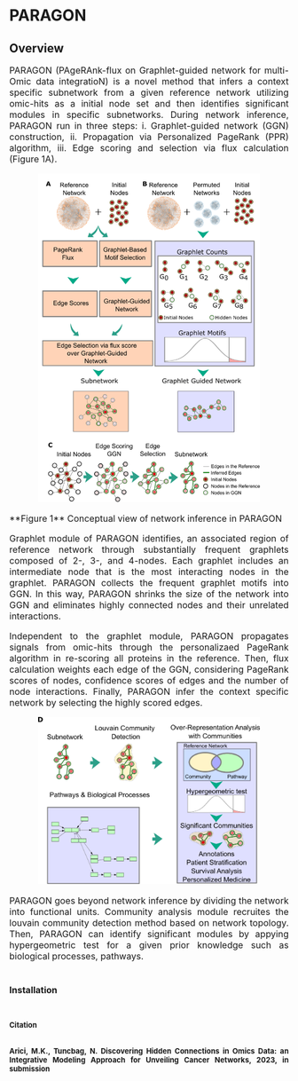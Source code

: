 # PARAGON 

## Overview  

<p align="justify" font-weight="normal"><font size=3> PARAGON (PAgeRAnk-flux on Graphlet-guided network for multi-Omic data integratioN) is a novel method that infers a context specific subnetwork from a given reference network utilizing omic-hits as a initial node set and then identifies significant modules in specific subnetworks. During network inference, PARAGON run in three steps:  i. Graphlet-guided network (GGN) construction, ii. Propagation via  Personalized PageRank (PPR) algorithm, iii. Edge scoring and selection via flux calculation (Figure 1A). <font> </p> 


<p align="center">    
<img " src="Concept_Figs/Network_Inference.png" width="400">
<p align="center">
<p align="justify"><font-weight="normal"><font size=>**Figure 1** Conceptual view of network inference in PARAGON <p>
                                       
<p align="justify" font-weight="normal"><font size=3>Graphlet module of PARAGON identifies, an associated region of reference network through substantially frequent graphlets composed of 2-, 3-, and 4-nodes. Each graphlet includes an intermediate node that is the most interacting nodes in the graphlet. PARAGON collects the frequent graphlet motifs into GGN. In this way, PARAGON shrinks the size of the network into GGN and eliminates highly connected nodes and their unrelated interactions. <font> <p>

<p align="justify" font-weight="normal"><font size=3>Independent to the graphlet module, PARAGON propagates signals from omic-hits through the personalizaed PageRank algorithm in re-scoring all proteins in the reference. Then, flux calculation weights each edge of the GGN, considering PageRank scores of nodes, confidence scores of edges and the number of node interactions. Finally, PARAGON infer the context specific network by selecting the highly scored edges. <font> <p>

<p align="center"> 
<img src="Concept_Figs/Community__Analysis.png" width="400">
<p align="center"> 

<p align="justify" font-weight="normal"><font size=3>PARAGON goes beyond network inference by dividing the network into functional units. Community analysis module recruites the louvain community detection method based on network topology. Then, PARAGON can identify significant modules by appying hypergeometric test for a given prior knowledge such as biological processes, pathways. <font><p>     

## Installation 
<p align="justify" font-weight="normal"><font size=2>
    
## Citation <h2>      
    
<p align="justify" font-weight="normal"><font size=2>
Arici, M.K., Tuncbag, N. Discovering Hidden Connections in Omics Data: an Integrative Modeling Approach for Unveiling Cancer Networks, 2023, in submission <p>





